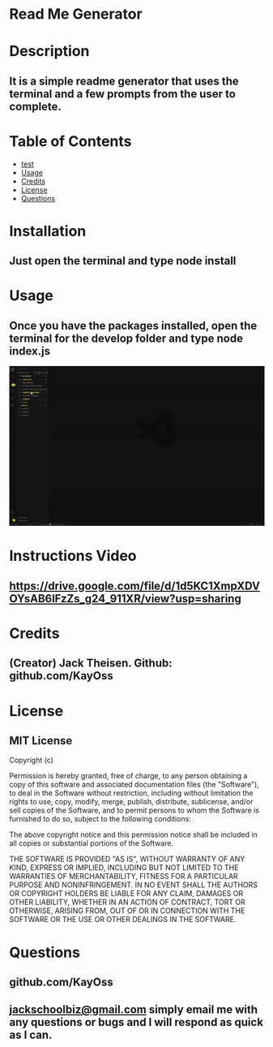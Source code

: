 # Read Me Generator

# Description
## It is a simple readme generator that uses the terminal and a few prompts from the user to complete.

# Table of Contents

- [test](#installation)
- [Usage](#usage)
- [Credits](#credits)
- [License](#license)
- [Questions](#questions)


# Installation
## Just open the terminal and type node install


# Usage
## Once you have the packages installed, open the terminal for the develop folder and type node index.js
![](Develop/assets/img/guide.gif)

# Instructions Video
## https://drive.google.com/file/d/1d5KC1XmpXDVOYsAB6lFzZs_g24_911XR/view?usp=sharing


# Credits
## (Creator) Jack Theisen. Github: github.com/KayOss


# License
## MIT License

Copyright (c)

Permission is hereby granted, free of charge, to any person obtaining a copy
of this software and associated documentation files (the "Software"), to deal
in the Software without restriction, including without limitation the rights
to use, copy, modify, merge, publish, distribute, sublicense, and/or sell
copies of the Software, and to permit persons to whom the Software is
furnished to do so, subject to the following conditions:

The above copyright notice and this permission notice shall be included in all
copies or substantial portions of the Software.

THE SOFTWARE IS PROVIDED "AS IS", WITHOUT WARRANTY OF ANY KIND, EXPRESS OR
IMPLIED, INCLUDING BUT NOT LIMITED TO THE WARRANTIES OF MERCHANTABILITY,
FITNESS FOR A PARTICULAR PURPOSE AND NONINFRINGEMENT. IN NO EVENT SHALL THE
AUTHORS OR COPYRIGHT HOLDERS BE LIABLE FOR ANY CLAIM, DAMAGES OR OTHER
LIABILITY, WHETHER IN AN ACTION OF CONTRACT, TORT OR OTHERWISE, ARISING FROM,
OUT OF OR IN CONNECTION WITH THE SOFTWARE OR THE USE OR OTHER DEALINGS IN THE
SOFTWARE.


# Questions
## github.com/KayOss
## jackschoolbiz@gmail.com simply email me with any questions or bugs and I will respond as quick as I can.


    
    